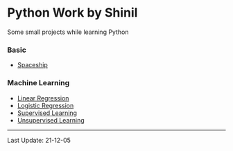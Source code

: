# Python Work by Shinil

 Some small projects while learning Python

 ### Basic

 - [Spaceship](Spaceship/)

### Machine Learning

- [Linear Regression](ML/Linear_Regression/)
- [Logistic Regression](ML/Logistic_Regression/)
- [Supervised Learning](ML/Supervised_Learning/)
- [Unsupervised Learning](ML/Unsupervised_Learning/)

---
Last Update: 21-12-05
